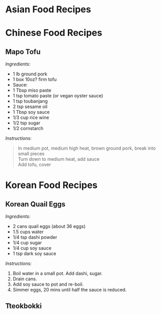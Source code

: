 # Asian Food Recipes

# Chinese Food Recipes

## Mapo Tofu
*Ingredients:*
- 1 lb ground pork
- 1 box 10oz? firm tofu
- Sauce:
- 1 Tbsp miso paste
- 1 tsp tomato paste (or vegan oyster sauce)
- 1 tsp toubanjang
- 2 tsp sesame oil
- 1 Tbsp soy sauce
- 1/3 cup rice wine
- 1/2 tsp sugar
- 1/2 cornstarch

*Instructions:*
> In medium pot, medium high heat, brown ground pork, break into small pieces  
> Turn down to medium heat, add sauce  
> Add tofu, cover  

# Korean Food Recipes

## Korean Quail Eggs
*Ingredients:*
- 2 cans quail eggs (about 36 eggs)
- 1.5 cups water
- 1/4 tsp dashi powder
- 1/4 cup sugar
- 1/4 cup soy sauce
- 1 tsp dark soy sauce

*Instructions:*
1. Boil water in a small pot.  Add dashi, sugar.  
2. Drain cans.
3. Add soy sauce to pot and re-boil.
4. Simmer eggs, 20 mins until half the sauce is reduced.

## Tteokbokki